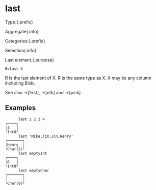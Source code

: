 # last

Type:{.prefix}

Aggregate{.info}

Categories:{.prefix}

Selection{.info}

Last element.{.purpose}

~~~
R=last X
~~~

R is the last element of X.  R is the same type as X. X may be any column including Blob.

See also →[first], →[nth] and →[pick].

## Examples

~~~
      last 1 2 3 4
┌────┐
│4   │
└Int8┘
      last 'Mike,Tim,Jon,Henry'
┌───────┐
│Henry  │
└Char(5)┘
      last emptyInt
┌────┐
│0   │
└Int8┘
      last emptyChar
┌───────┐
│       │
└Char(0)┘
~~~

